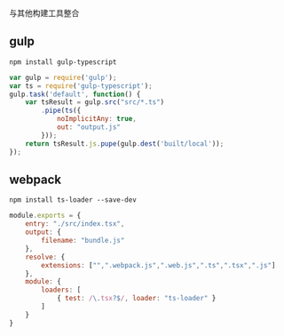与其他构建工具整合
## gulp
`npm install gulp-typescript`
```javascript
var gulp = require('gulp');
var ts = require('gulp-typescript');
gulp.task('default', function() {
    var tsResult = gulp.src("src/*.ts")
        .pipe(ts({
            noImplicitAny: true,
            out: "output.js"
        }));
    return tsResult.js.pupe(gulp.dest('built/local'));
});
```
## webpack
`npm install ts-loader --save-dev`
```javascript
module.exports = {
    entry: "./src/index.tsx",
    output: {
        filename: "bundle.js"
    },
    resolve: {
        extensions: ["",".webpack.js",".web.js",".ts",".tsx",".js"]
    },
    module: {
        loaders: [
            { test: /\.tsx?$/, loader: "ts-loader" }
        ]
    }
}
```

